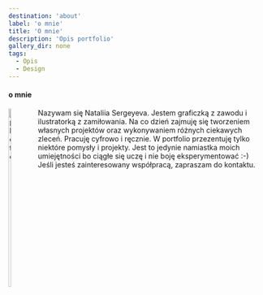 ```yaml
---
destination: 'about'
label: 'o mnie'
title: 'O mnie'
description: 'Opis portfolio'
gallery_dir: none
tags:
  - Opis
  - Design
---
```


#### o mnie

<div>
    <div style="float: left">
        <img src="/Портрет_.jpg" alt="photo" width="30%">
    </div>
    <div>
        <span>
        Nazywam się Nataliia Sergeyeva. Jestem graficzką z zawodu i ilustratorką z zamiłowania. 
        Na co dzień zajmuję się tworzeniem własnych projektów oraz wykonywaniem różnych ciekawych zleceń. Pracuję cyfrowo i ręcznie.
        W portfolio przezentuję tylko niektóre pomysły i projekty. Jest to jedynie namiastka moich umiejętności bo ciągłe się uczę i nie boję eksperymentować :-)
        Jeśli jesteś zainteresowany współpracą, zapraszam do kontaktu.
        </span>
    </div>
</div>

